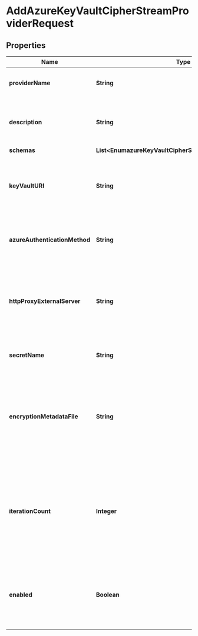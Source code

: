 

# AddAzureKeyVaultCipherStreamProviderRequest


## Properties

| Name | Type | Description | Notes |
|------------ | ------------- | ------------- | -------------|
|**providerName** | **String** | Name of the new Cipher Stream Provider |  |
|**description** | **String** | A description for this Cipher Stream Provider |  [optional] |
|**schemas** | **List&lt;EnumazureKeyVaultCipherStreamProviderSchemaUrn&gt;** |  |  |
|**keyVaultURI** | **String** | The URI that identifies the Azure Key Vault from which the secret is to be retrieved. |  |
|**azureAuthenticationMethod** | **String** | The mechanism used to authenticate to the Azure service. |  |
|**httpProxyExternalServer** | **String** | A reference to an HTTP proxy server that should be used for requests sent to the Azure service. |  [optional] |
|**secretName** | **String** | The name of the secret to retrieve. |  |
|**encryptionMetadataFile** | **String** | The path to a file that will hold metadata about the encryption performed by this Azure Key Vault Cipher Stream Provider. |  [optional] |
|**iterationCount** | **Integer** | The PBKDF2 iteration count that will be used when deriving the encryption key used to protect the encryption settings database. |  [optional] |
|**enabled** | **Boolean** | Indicates whether this Cipher Stream Provider is enabled for use in the Directory Server. |  |



